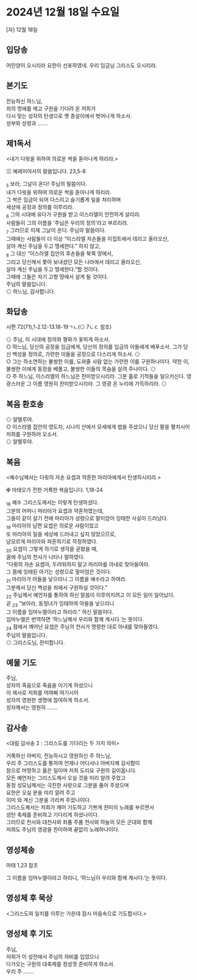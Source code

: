 # 2024년 12월 18일 수요일

[자] 12월 18일  


## 입당송

어린양이 오시리라 요한이 선포하였네. 우리 임금님 그리스도 오시리라.  
  
## 본기도

전능하신 하느님,  
죄의 멍에를 메고 구원을 기다려 온 저희가  
다시 맞는 성자의 탄생으로 옛 종살이에서 벗어나게 하소서.  
성부와 성령과 …….  
  
## 제1독서

<내가 다윗을 위하여 의로운 싹을 돋아나게 하리라.>

▥ 예레미야서의 말씀입니다. 23,5-8

<sub>5</sub> 보라, 그날이 온다! 주님의 말씀이다.  
내가 다윗을 위하여 의로운 싹을 돋아나게 하리라.  
그 싹은 임금이 되어 다스리고 슬기롭게 일을 처리하며  
세상에 공정과 정의를 이루리라.  
<sub>6</sub> 그의 시대에 유다가 구원을 받고 이스라엘이 안전하게 살리라.  
사람들이 그의 이름을 ‘주님은 우리의 정의’라고 부르리라.  
<sub>7</sub> 그러므로 이제 그날이 온다. 주님의 말씀이다.  
그때에는 사람들이 더 이상 “이스라엘 자손들을 이집트에서 데리고 올라오신,  
살아 계신 주님을 두고 맹세한다.” 하지 않고,  
<sub>8</sub> 그 대신 “이스라엘 집안의 후손들을 북쪽 땅에서,  
그리고 당신께서 쫓아 보내셨던 모든 나라에서 데리고 올라오신,  
살아 계신 주님을 두고 맹세한다.”할 것이다.  
그때에 그들은 자기 고향 땅에서 살게 될 것이다.  
주님의 말씀입니다.  
◎ 하느님, 감사합니다.  
  
## 화답송

시편 72(71),1-2.12-13.18-19ㄱㄴ(◎ 7ㄴㄷ 참조)

◎ 주님, 이 시대에 정의와 평화가 꽃피게 하소서.  
○ 하느님, 당신의 공정을 임금에게, 당신의 정의를 임금의 아들에게 베푸소서. 그가 당신 백성을 정의로, 가련한 이들을 공정으로 다스리게 하소서. ◎  
○ 그는 하소연하는 불쌍한 이를, 도와줄 사람 없는 가련한 이를 구원하나이다. 약한 이, 불쌍한 이에게 동정을 베풀고, 불쌍한 이들의 목숨을 살려 주나이다. ◎  
○ 주 하느님, 이스라엘의 하느님은 찬미받으시리라. 그분 홀로 기적들을 일으키신다. 영광스러운 그 이름 영원히 찬미받으시리라. 그 영광 온 누리에 가득하리라. ◎  
  
## 복음 환호송

◎ 알렐루야.  
○ 이스라엘 집안의 영도자, 시나이 산에서 모세에게 법을 주셨으니 당신 팔을 펼치시어 저희를 구원하러 오소서.  
◎ 알렐루야.  
  
## 복음

<예수님께서는 다윗의 자손 요셉과 약혼한 마리아에게서 탄생하시리라.>

✠ 마태오가 전한 거룩한 복음입니다. 1,18-24

<sub>18</sub> 예수 그리스도께서는 이렇게 탄생하셨다.  
그분의 어머니 마리아가 요셉과 약혼하였는데,  
그들이 같이 살기 전에 마리아가 성령으로 말미암아 잉태한 사실이 드러났다.  
<sub>19</sub> 마리아의 남편 요셉은 의로운 사람이었고  
또 마리아의 일을 세상에 드러내고 싶지 않았으므로,  
남모르게 마리아와 파혼하기로 작정하였다.  
<sub>20</sub> 요셉이 그렇게 하기로 생각을 굳혔을 때,  
꿈에 주님의 천사가 나타나 말하였다.  
“다윗의 자손 요셉아, 두려워하지 말고 마리아를 아내로 맞아들여라.  
그 몸에 잉태된 아기는 성령으로 말미암은 것이다.  
<sub>21</sub> 마리아가 아들을 낳으리니 그 이름을 예수라고 하여라.  
그분께서 당신 백성을 죄에서 구원하실 것이다.”  
<sub>22</sub> 주님께서 예언자를 통하여 하신 말씀이 이루어지려고 이 모든 일이 일어났다.  
곧 <sub>23</sub> “보아라, 동정녀가 잉태하여 아들을 낳으리니  
그 이름을 임마누엘이라고 하리라.” 하신 말씀이다.  
임마누엘은 번역하면 ‘하느님께서 우리와 함께 계시다.’는 뜻이다.  
<sub>24</sub> 잠에서 깨어난 요셉은 주님의 천사가 명령한 대로 아내를 맞아들였다.  
주님의 말씀입니다.  
◎ 그리스도님, 찬미합니다.  
  
## 예물 기도

주님,  
성자의 죽음으로 죽음을 이기게 하셨으니  
이 제사로 저희를 어여삐 여기시어  
성자의 영원한 생명에 참여하게 하소서.  
성자께서는 영원히 …….  
  
## 감사송

<대림 감사송 2 : 그리스도를 기다리는 두 가지 의미>

거룩하신 아버지, 전능하시고 영원하신 주 하느님,  
우리 주 그리스도를 통하여 언제나 어디서나 아버지께 감사함이  
참으로 마땅하고 옳은 일이며 저희 도리요 구원의 길이옵니다.  
모든 예언자는 그리스도께서 오실 것을 미리 알려 주었고  
동정 성모님께서는 극진한 사랑으로 그분을 품어 주셨으며  
요한은 오실 분을 미리 알려 주고  
이미 와 계신 그분을 가리켜 주었나이다.  
그리스도께서는 저희가 깨어 기도하고 기쁘게 찬미의 노래를 부르면서  
성탄 축제를 준비하고 기다리게 하셨나이다.  
그러므로 천사와 대천사와 좌품 주품 천사와 하늘의 모든 군대와 함께  
저희도 주님의 영광을 찬미하며 끝없이 노래하나이다.  
  
## 영성체송

마태 1,23 참조

그 이름을 임마누엘이라고 하리니, ‘하느님이 우리와 함께 계시다.’는 뜻이다.  
  
## 영성체 후 묵상

<그리스도와 일치를 이루는 가운데 잠시 마음속으로 기도합시다.>  
## 영성체 후 기도

주님,  
저희가 이 성전에서 주님의 자비를 입었으니  
다가오는 구원의 대축제를 정성껏 준비하게 하소서.  
우리 주 …….